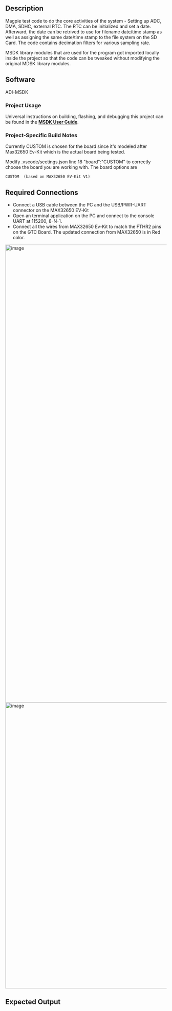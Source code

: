 ## Description

Magpie test code to do the core activities of the system - Setting up ADC, DMA, SDHC, external RTC.  The RTC can be initialized and set a date.  Afterward, the date can be retrived to use for filename date/time stamp as well as assigning the same date/time stamp to the file system on the SD Card.  The code contains decimation filters for various sampling rate.

MSDK library modules that are used for the program got imported locally inside the project so that the code can be tweaked without modifying the original MDSK library modules.


## Software
ADI-MSDK

### Project Usage

Universal instructions on building, flashing, and debugging this project can be found in the **[MSDK User Guide](https://analogdevicesinc.github.io/msdk/USERGUIDE/)**.

### Project-Specific Build Notes
Currently CUSTOM is chosen for the board since it's modeled after Max32650 Ev-Kit which is the actual board being tested.

Modify .vscode/seetings.json line 18 "board":"CUSTOM" to correctly choose the board you are working with. 
The board options are
```
CUSTOM  (based on MAX32650 EV-Kit V1)

```
## Required Connections

-   Connect a USB cable between the PC and the USB/PWR-UART connector on the MAX32650 EV-Kit
-   Open an terminal application on the PC and connect to the console UART at 115200, 8-N-1.
-   Connect all the wires from MAX32650 Ev-Kit to match the FTHR2 pins on the GTC Board.  The updated connection from MAX32650 is in Red color.

<img width="2284" height="1426" alt="image" src="https://github.com/user-attachments/assets/354c5a0f-5232-4afe-a2f9-01c7b723d1b7" />

<img width="2259" height="892" alt="image" src="https://github.com/user-attachments/assets/51d715ae-c319-4d2e-b445-c87b3a023cff" />


## Expected Output



